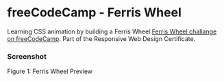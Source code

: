 # freeCodeCamp - Ferris Wheel

Learning CSS animation by building a Ferris Wheel [Ferris Wheel challange on freeCodeCamp](https://www.freecodecamp.org/learn/2022/responsive-web-design/learn-css-animation-by-building-a-ferris-wheel/step-1). Part of the Responsive Web Design Certificate.

### Screenshot

Figure 1: Ferris Wheel Preview
